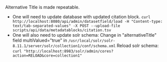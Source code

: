 Alternative Title is made repeatable. 
- One will need to update database with updated citation block.
`curl http://localhost:8080/api/admin/datasetfield/load -H "Content-type: text/tab-separated-values" -X POST --upload-file scripts/api/data/metadatablocks/citation.tsv`
- One will also need to update solr schema:
Change in "alternativeTitle" field  multiValued="true" in `/usr/local/solr/solr-8.11.1/server/solr/collection1/conf/schema.xml` 
Reload solr schema: `curl "http://localhost:8983/solr/admin/cores?action=RELOAD&core=collection1"` 

